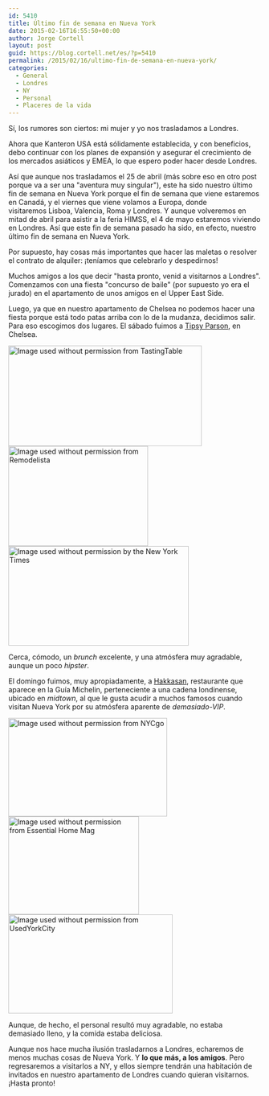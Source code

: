 ```yaml
---
id: 5410
title: Último fin de semana en Nueva York
date: 2015-02-16T16:55:50+00:00
author: Jorge Cortell
layout: post
guid: https://blog.cortell.net/es/?p=5410
permalink: /2015/02/16/ultimo-fin-de-semana-en-nueva-york/
categories:
  - General
  - Londres
  - NY
  - Personal
  - Placeres de la vida
---
```

Sí, los rumores son ciertos: mi mujer y yo nos trasladamos a Londres.

Ahora que Kanteron USA está sólidamente establecida, y con beneficios, debo continuar con los planes de expansión y asegurar el crecimiento de los mercados asiáticos y EMEA, lo que espero poder hacer desde Londres.

Así que aunque nos trasladamos el 25 de abril (más sobre eso en otro post porque va a ser una "aventura muy singular"), este ha sido nuestro último fin de semana en Nueva York porque el fin de semana que viene estaremos en Canadá, y el viernes que viene volamos a Europa, donde visitaremos Lisboa, Valencia, Roma y Londres. Y aunque volveremos en mitad de abril para asistir a la feria HIMSS, el 4 de mayo estaremos viviendo en Londres. Así que este fin de semana pasado ha sido, en efecto, nuestro último fin de semana en Nueva York.

Por supuesto, hay cosas más importantes que hacer las maletas o resolver el contrato de alquiler: ¡teníamos que celebrarlo y despedirnos!

Muchos amigos a los que decir "hasta pronto, venid a visitarnos a Londres". Comenzamos con una fiesta "concurso de baile" (por supuesto yo era el jurado) en el apartamento de unos amigos en el Upper East Side.

Luego, ya que en nuestro apartamento de Chelsea no podemos hacer una fiesta porque está todo patas arriba con lo de la mudanza, decidimos salir. Para eso escogimos dos lugares. El sábado fuimos a <a title="https://tipsyparson.com/" href="https://tipsyparson.com/" target="_blank">Tipsy Parson</a>, en Chelsea.

<img class="alignnone" src="https://prodstatics3cdn1.tastingtable.com/images/articles/2009_12/tipsy-lg.jpg" alt="Image used without permission from TastingTable" width="385" height="200" /><img class="alignnone" src="https://www.remodelista.com/files/img/sub/uimg/julie/12-2010/tipsy-parson-exterior.jpg" alt="Image used without permission from Remodelista" width="278" height="199" /><img class="alignnone" src="https://graphics8.nytimes.com/images/2009/12/09/dining/09brieftipsyspan-1/articleLarge.jpg" alt="Image used without permission by the New York Times" width="359" height="198" />

Cerca, cómodo, un _brunch_ excelente, y una atmósfera muy agradable, aunque un poco _hipster_.

El domingo fuimos, muy apropiadamente, a <a title="https://hakkasan.com/locations/hakkasan-new-york/" href="https://hakkasan.com/locations/hakkasan-new-york/" target="_blank">Hakkasan</a>, restaurante que aparece en la Guía Michelin, perteneciente a una cadena londinense, ubicado en _midtown_, al que le gusta acudir a muchos famosos cuando visitan Nueva York por su atmósfera aparente de _demasiado-VIP_.

<img class="alignnone" src="https://www.nycgo.com/images/460x285/HakkasanV2_460x285.jpg" alt="Image used without permission from NYCgo" width="316" height="196" /><img class="alignnone" src="https://www.essentialhommemag.com/wp-content/uploads/2012/04/Hakkasan/IMG_0439.JPG" alt="Image used without permission from Essential Home Mag" width="260" height="195" /><img class="alignnone" src="https://www.usedyorkcity.com/wp-content/uploads/2012/07/hakkasan_ny_grandopening_jkratochvil_0791.jpg" alt="Image used without permission from UsedYorkCity" width="327" height="197" />

Aunque, de hecho, el personal resultó muy agradable, no estaba demasiado lleno, y la comida estaba deliciosa.

Aunque nos hace mucha ilusión trasladarnos a Londres, echaremos de menos muchas cosas de Nueva York. Y **lo que más, a los amigos**. Pero regresaremos a visitarlos a NY, y ellos siempre tendrán una habitación de invitados en nuestro apartamento de Londres cuando quieran visitarnos. ¡Hasta pronto!